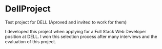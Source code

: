 # DellProject
Test project for DELL (Aproved and invited to work for them)

I developed this project when applying for a Full Stack Web Developer position at DELL.
I won this selection process after many interviews and the evaluation of this project.
